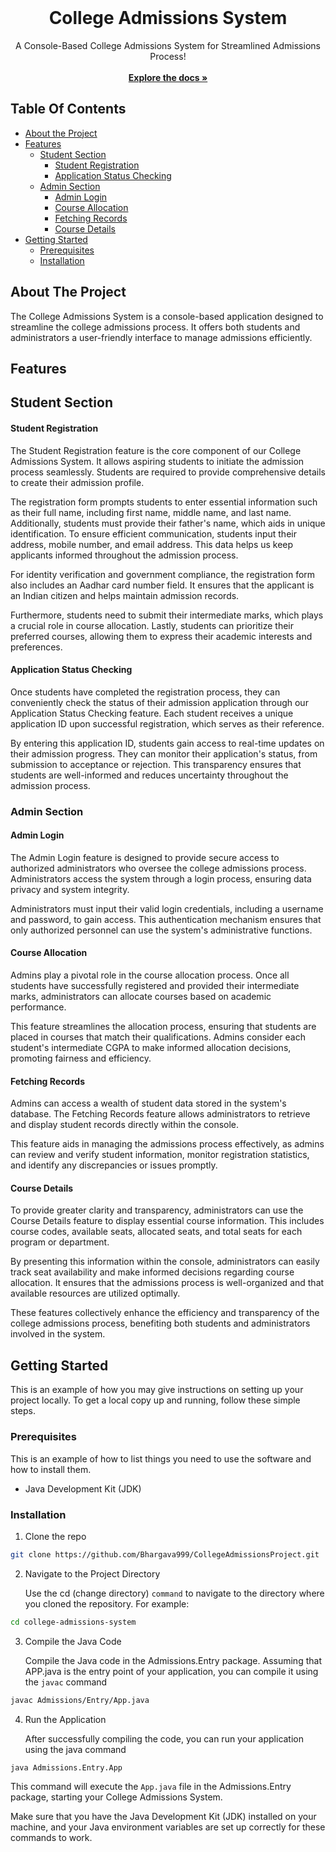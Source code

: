 <br/>
<p align="center">
  <h1 align="center">College Admissions System</h1>

  <p align="center">
    A Console-Based College Admissions System for Streamlined Admissions Process!
    <br/>
    <br/>
    <a href="https://github.com/Bhargava999/CollegeAdmissionsProject"><strong>Explore the docs »</strong></a>
    <br/>
  </p>
</p>

## Table Of Contents

- [About the Project](#about-the-project)
- [Features](#features)
  - [Student Section](#student-section)
    - [Student Registration](#student-registration)
    - [Application Status Checking](#application-status-checking)
  - [Admin Section](#admin-section)
    - [Admin Login](#admin-login)
    - [Course Allocation](#course-allocation)
    - [Fetching Records](#fetching-records)
    - [Course Details](#course-details)
- [Getting Started](#getting-started)
  - [Prerequisites](#prerequisites)
  - [Installation](#installation)

## About The Project

The College Admissions System is a console-based application designed to streamline the college admissions process. It offers both students and administrators a user-friendly interface to manage admissions efficiently.

## Features

## Student Section

#### Student Registration

The Student Registration feature is the core component of our College Admissions System. It allows aspiring students to initiate the admission process seamlessly. Students are required to provide comprehensive details to create their admission profile.

The registration form prompts students to enter essential information such as their full name, including first name, middle name, and last name. Additionally, students must provide their father's name, which aids in unique identification. To ensure efficient communication, students input their address, mobile number, and email address. This data helps us keep applicants informed throughout the admission process.

For identity verification and government compliance, the registration form also includes an Aadhar card number field. It ensures that the applicant is an Indian citizen and helps maintain admission records.

Furthermore, students need to submit their intermediate marks, which plays a crucial role in course allocation. Lastly, students can prioritize their preferred courses, allowing them to express their academic interests and preferences.

#### Application Status Checking

Once students have completed the registration process, they can conveniently check the status of their admission application through our Application Status Checking feature. Each student receives a unique application ID upon successful registration, which serves as their reference.

By entering this application ID, students gain access to real-time updates on their admission progress. They can monitor their application's status, from submission to acceptance or rejection. This transparency ensures that students are well-informed and reduces uncertainty throughout the admission process.

### Admin Section

#### Admin Login

The Admin Login feature is designed to provide secure access to authorized administrators who oversee the college admissions process. Administrators access the system through a login process, ensuring data privacy and system integrity.

Administrators must input their valid login credentials, including a username and password, to gain access. This authentication mechanism ensures that only authorized personnel can use the system's administrative functions.

#### Course Allocation

Admins play a pivotal role in the course allocation process. Once all students have successfully registered and provided their intermediate marks, administrators can allocate courses based on academic performance.

This feature streamlines the allocation process, ensuring that students are placed in courses that match their qualifications. Admins consider each student's intermediate CGPA to make informed allocation decisions, promoting fairness and efficiency.

#### Fetching Records

Admins can access a wealth of student data stored in the system's database. The Fetching Records feature allows administrators to retrieve and display student records directly within the console.

This feature aids in managing the admissions process effectively, as admins can review and verify student information, monitor registration statistics, and identify any discrepancies or issues promptly.

#### Course Details

To provide greater clarity and transparency, administrators can use the Course Details feature to display essential course information. This includes course codes, available seats, allocated seats, and total seats for each program or department.

By presenting this information within the console, administrators can easily track seat availability and make informed decisions regarding course allocation. It ensures that the admissions process is well-organized and that available resources are utilized optimally.

These features collectively enhance the efficiency and transparency of the college admissions process, benefiting both students and administrators involved in the system.

## Getting Started

This is an example of how you may give instructions on setting up your project locally. To get a local copy up and running, follow these simple steps.

### Prerequisites

This is an example of how to list things you need to use the software and how to install them.

- Java Development Kit (JDK)

### Installation

1. Clone the repo

```sh
git clone https://github.com/Bhargava999/CollegeAdmissionsProject.git
```

2. Navigate to the Project Directory

   Use the cd (change directory) `command` to navigate to the directory where you cloned the repository.
   For example:

```sh
cd college-admissions-system
```

3. Compile the Java Code

   Compile the Java code in the Admissions.Entry package. Assuming that APP.java is the entry point of your application, you can compile it using the `javac` command

```sh
javac Admissions/Entry/App.java
```

4. Run the Application

   After successfully compiling the code, you can run your application using the java command

```sh
java Admissions.Entry.App
```

This command will execute the `App.java` file in the Admissions.Entry package, starting your College Admissions System.

Make sure that you have the Java Development Kit (JDK) installed on your machine, and your Java environment variables are set up correctly for these commands to work.
